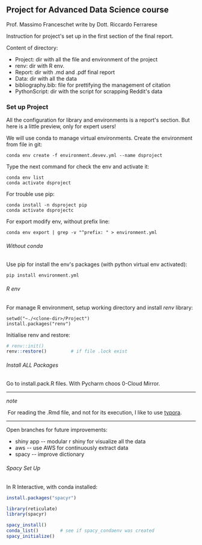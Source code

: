 

## Project for Advanced Data Science course

Prof. Massimo Franceschet
write by Dott. Riccardo Ferrarese



Instruction for project's set up in the first section of the final report.

Content of directory: 
-  Project: dir with all the file and environment of the project 
  - renv: dir with R env.  
  - Report: dir with .md and .pdf final report
  - Data: dir with all the data 
  - bibliography.bib: file for prettifying the management of citation
- PythonScript: dir with the script for scrapping Reddit's data 



### Set up Project

All the configuration for library and environments is a report's section. But here is a little preview, only for expert users!

We will use conda to manage virtual environments. Create the environment from file in git: 

```shell
conda env create -f environment.devev.yml --name dsproject
```

Type the next command for check the env and activate it: 

```shell
conda env list
conda activate dsproject
```

For trouble use pip: 

```shell
conda install -n dsproject pip
conda activate dsprojectc
```

For export modify env, without prefix line: 

```{shell}
conda env export | grep -v "^prefix: " > environment.yml
```



###### Without conda

Use pip for install the  env's packages (with python virtual env activated):

```{shell
pip install environment.yml
```



###### R env 

For manage R environment, setup working directory and install _renv_ library: 

```shell
setwd("~./<clone-dir>/Project")
install.packages("renv")
```

Initialise renv and restore: 

```r
# renv::init()
renv::restore()			# if file .lock exist 
```

###### Install ALL Packages 

Go to install.pack.R files. 
With Pycharm choos 0-Cloud Mirror. 








---

_note_ 

​	For reading the .Rmd file, and not for its execution, I like to use [typora](https://typora.io/).



---

Open branches for future improvements: 

- shiny app -- modular r shiny for visualize all the data 
- aws -- use AWS for continuously extract data
- spacy -- improve dictionary

###### Spacy Set Up

In R Interactive, with conda installed: 

```r
install.packages("spacyr")

library(reticulate)
library(spacyr)

spacy_install()
conda_list()		# see if spacy_condaenv was created 
spacy_initialize()
```
